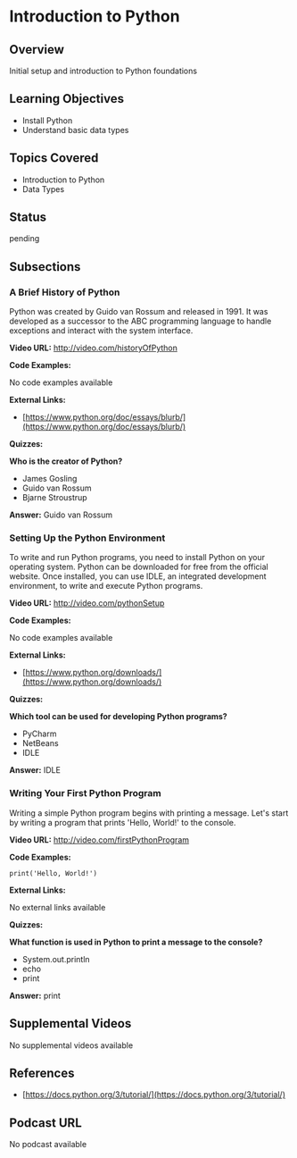 # Introduction to Python

## Overview

Initial setup and introduction to Python foundations

## Learning Objectives

- Install Python
- Understand basic data types

## Topics Covered

- Introduction to Python
- Data Types

## Status

pending

## Subsections

### A Brief History of Python

Python was created by Guido van Rossum and released in 1991. It was developed as a successor to the ABC programming language to handle exceptions and interact with the system interface.

**Video URL:** http://video.com/historyOfPython

**Code Examples:**

No code examples available

**External Links:**

- [https://www.python.org/doc/essays/blurb/](https://www.python.org/doc/essays/blurb/)

**Quizzes:**

**Who is the creator of Python?**

- James Gosling
- Guido van Rossum
- Bjarne Stroustrup

**Answer:** Guido van Rossum

### Setting Up the Python Environment

To write and run Python programs, you need to install Python on your operating system. Python can be downloaded for free from the official website. Once installed, you can use IDLE, an integrated development environment, to write and execute Python programs.

**Video URL:** http://video.com/pythonSetup

**Code Examples:**

No code examples available

**External Links:**

- [https://www.python.org/downloads/](https://www.python.org/downloads/)

**Quizzes:**

**Which tool can be used for developing Python programs?**

- PyCharm
- NetBeans
- IDLE

**Answer:** IDLE

### Writing Your First Python Program

Writing a simple Python program begins with printing a message. Let's start by writing a program that prints 'Hello, World!' to the console.

**Video URL:** http://video.com/firstPythonProgram

**Code Examples:**

```
print('Hello, World!')
```

**External Links:**

No external links available

**Quizzes:**

**What function is used in Python to print a message to the console?**

- System.out.println
- echo
- print

**Answer:** print

## Supplemental Videos

No supplemental videos available

## References

- [https://docs.python.org/3/tutorial/](https://docs.python.org/3/tutorial/)

## Podcast URL

No podcast available